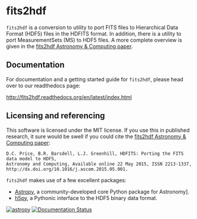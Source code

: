 fits2hdf
========

`fits2hdf` is a conversion to utility to port FITS files to Hierarchical Data Format (HDF5) 
files in the HDFITS format. In addition, there is a utility to port MeasurementSets (MS)
to HDF5 files. A more complete overview is given in the [fits2hdf Astronomy & Computing paper](http://www.sciencedirect.com/science/article/pii/S2213133715000554).

Documentation
-------------

For documentation and a getting started guide for `fits2hdf`, please head over to our
readthedocs page:

http://fits2hdf.readthedocs.org/en/latest/index.html

Licensing and referencing
-------------------------

This software is licensed under the MIT license. If you use this in published research, it sure
would be swell if you could cite the 
[fits2hdf Astronomy & Computing paper](http://www.sciencedirect.com/science/article/pii/S2213133715000554):

    D.C. Price, B.R. Barsdell, L.J. Greenhill, HDFITS: Porting the FITS data model to HDF5, 
    Astronomy and Computing, Available online 22 May 2015, ISSN 2213-1337, 
    http://dx.doi.org/10.1016/j.ascom.2015.05.001.
    

``fits2hdf`` makes use of a few excellent packages:
    
* [Astropy](https://www.astropy.org), a community-developed core Python package for Astronomy].
* [h5py](http://www.h5py.org/), a Pythonic interface to the HDF5 binary data format.

[![astropy](http://img.shields.io/badge/powered%20by-AstroPy-orange.svg?style=flat)](http://www.astropy.org/)
[![Documentation Status](https://readthedocs.org/projects/fits2hdf/badge/?version=latest)](https://readthedocs.org/projects/fits2hdf/?badge=latest)





